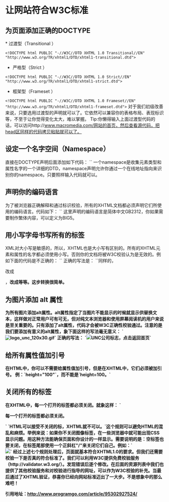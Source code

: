 <h1>让网站符合W3C标准</h1>

<h2>为页面添加正确的DOCTYPE</h2>
* 过渡型（Transitional ）

`<!DOCTYPE html PUBLIC "-//W3C//DTD XHTML 1.0 Transitional//EN" "http://www.w3.org/TR/xhtml1/DTD/xhtml1-transitional.dtd">`
* 严格型（Strict ）

`<!DOCTYPE html PUBLIC "-//W3C//DTD XHTML 1.0 Strict//EN" "http://www.w3.org/TR/xhtml1/DTD/xhtml1-strict.dtd">`
* 框架型（Frameset ）

`<!DOCTYPE html PUBLIC "-//W3C//DTD XHTML 1.0 Frameset//EN" "http://www.w3.org/TR/xhtml1/DTD/xhtml1-frameset.dtd">`
对于我们初级改善来说，只要选用过渡型的声明就可以了。它依然可以兼容你的表格布局、表现标识等，不至于让你觉得变化太大，难以掌握。
Tip:你懒得输入上面过渡型代码的话，可以访问http://www.macromedia.com/网站的首页，然后查看源代码，把head区同样的代码拷贝粘贴就可以了。

<h2>设定一个名字空间（Namespace）</h2>
直接在DOCTYPE声明后面添加如下代码：
`<html XMLns="http://www.w3.org/1999/xhtml" >`
一个namespace是收集元素类型和属性名字的一个详细的DTD，namespace声明允许你通过一个在线地址指向来识别你的namespace。只要照样输入代码就可以。

<h2>声明你的编码语言</h2>
为了被浏览器正确解释和通过标识校验，所有的XHTML文档都必须声明它们所使用的编码语言。代码如下：
`<meta http-equiv="Content-Type" content="text/html; charset=GB2312" />`
这里声明的编码语言是简体中文GB2312，你如果需要制作繁体内容，可以定义为BIG5。

<h2>用小写字母书写所有的标签</h2> 
XML对大小写是敏感的，所以，XHTML也是大小写有区别的。所有的XHTML元素和属性的名字都必须使用小写。否则你的文档将被W3C校验认为是无效的。例如下面的代码是不正确的：
`<TITLE>公司简介</TITLE>`
正确的写法是：
`<title>公司简介</title>`同样的，<P>改成<p>，<B>改成<b>等等。这步转换很简单。

<h2>为图片添加 alt 属性</h2>
为所有图片添加alt属性。alt属性指定了当图片不能显示的时候就显示供替换文本，这样做对正常用户可有可无，但对纯文本浏览器和使用屏幕阅读机的用户来说是至关重要的。只有添加了alt属性，代码才会被W3C正确性校验通过。注意的是我们要添加有意义的alt属性，象下面这样的写法毫无意义：
`<img src="logo_unc_120x30.gif" alt="logo_unc_120x30.gif">`
正确的写法：
`<img src="logo_unc_120x30.gif" alt="UNC公司标志，点击返回首页">`

<h2>给所有属性值加引号</h2>
在HTML中，你可以不需要给属性值加引号，但是在XHTML中，它们必须被加引号。
例：`height="100"`，而不能是`height=100。`


<h2>关闭所有的标签</h2>
在XHTML中，每一个打开的标签都必须关闭。就象这样：
`<p>每一个打开的标签都必须关闭。</p>` `<b>HTML可以接受不关闭的标，XHTML就不可以。</b>`这个规则可以避免HTML的混乱和麻烦。举例来说：如果你不关闭图像标签，在一些浏览器中就可能出现CSS显示问题。用这种方法能确保页面和你设计的一样显示。需要说明的是：空标签也要关闭，在标签尾部使用一个正斜杠"/"来关闭它们自己。例如：`<br /> <img src="webstandards.gif" />`
经过上述七个规则处理后，页面就基本符合XHTML1.0的要求。但我们还需要校验一下是否真的符合标准了。我们可以利用W3C提供免费校验服务（http://validator.w3.org/）。发现错误后逐个修改。在后面的资源列表中我们也提供了其他校验服务和对校验进行指导的网址，可以作为W3C校验的补充。当最后通过了XHTML验证，恭喜你已经向网站标准迈出了一大步。不是想象中的那么难吧！


引用地址：http://www.programgo.com/article/95302927524/
